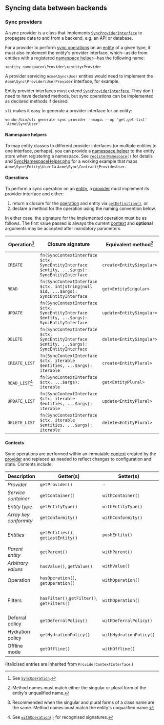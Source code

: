 ## Syncing data between backends

### Sync providers

A sync provider is a class that implements [`SyncProviderInterface`][provider]
to propagate data to and from a backend, e.g. an API or database.

For a provider to perform [sync operations][operation] on an [entity][] of a
given type, it must also implement the entity's provider interface, which--aside
from entities with a registered [namespace helper][]--has the following name:

```
<entity_namespace>\Provider\<entity>Provider
```

A provider servicing `Acme\Sync\User` entities would need to implement the
`Acme\Sync\Provider\UserProvider` interface, for example.

Entity provider interfaces must extend [`SyncProviderInterface`][provider]. They
don't need to have declared methods, but sync operations can be implemented as
declared methods if desired.

`sli` makes it easy to generate a provider interface for an entity:

```shell
vendor/bin/sli generate sync provider --magic --op 'get,get-list' 'Acme\Sync\User'
```

#### Namespace helpers

To map entity classes to different provider interfaces (or multiple entities to
one interface, perhaps), you can provide a [namespace helper][] to the entity
store when registering a namespace. See
[`registerNamespace()`][registerNamespace] for details and
[SyncNamespaceHelper.php][] for a working example that maps
`Acme\Sync\Entity\User` to `Acme\Sync\Contract\ProvidesUser`.

#### Operations

To perform a sync operation on an [entity][], a [provider][] must implement its
provider interface and either:

1. return a closure for the [operation][] and entity via
   [`getDefinition()`][getDefinition], or
2. declare a method for the operation using the naming convention below.

In either case, the signature for the implemented operation must be as follows.
The first value passed is always the current [context][] and **optional**
arguments may be accepted after mandatory parameters.

| Operation[^op]  | Closure signature                                                                           | Equivalent method[^1]    | Alternative method[^2] |
| --------------- | ------------------------------------------------------------------------------------------- | ------------------------ | ---------------------- |
| `CREATE`        | `fn(SyncContextInterface $ctx, SyncEntityInterface $entity, ...$args): SyncEntityInterface` | `create<EntitySingular>` | `create_<Entity>`      |
| `READ`          | `fn(SyncContextInterface $ctx, int\|string\|null $id, ...$args): SyncEntityInterface`       | `get<EntitySingular>`    | `get_<Entity>`         |
| `UPDATE`        | `fn(SyncContextInterface $ctx, SyncEntityInterface $entity, ...$args): SyncEntityInterface` | `update<EntitySingular>` | `update_<Entity>`      |
| `DELETE`        | `fn(SyncContextInterface $ctx, SyncEntityInterface $entity, ...$args): SyncEntityInterface` | `delete<EntitySingular>` | `delete_<Entity>`      |
| `CREATE_LIST`   | `fn(SyncContextInterface $ctx, iterable $entities, ...$args): iterable`                     | `create<EntityPlural>`   | `createList_<Entity>`  |
| `READ_LIST`[^3] | `fn(SyncContextInterface $ctx, ...$args): iterable`                                         | `get<EntityPlural>`      | `getList_<Entity>`     |
| `UPDATE_LIST`   | `fn(SyncContextInterface $ctx, iterable $entities, ...$args): iterable`                     | `update<EntityPlural>`   | `updateList_<Entity>`  |
| `DELETE_LIST`   | `fn(SyncContextInterface $ctx, iterable $entities, ...$args): iterable`                     | `delete<EntityPlural>`   | `deleteList_<Entity>`  |

[^op]: See [`SyncOperation`][operation].
[^1]:
    Method names must match either the singular or plural form of the entity's
    unqualified name.

[^2]:
    Recommended when the singular and plural forms of a class name are the same.
    Method names must match the entity's unqualified name.

[^3]: See [`withOperation()`][withOperation] for recognised signatures.

#### Contexts

Sync operations are performed within an immutable [context][] created by the
[provider][] and replaced as needed to reflect changes to configuration and
state. Contents include:

| Description            | Getter(s)                                   | Setter(s)               | Notes                                                      |
| ---------------------- | ------------------------------------------- | ----------------------- | ---------------------------------------------------------- |
| _Provider_             | `getProvider()`                             | -                       |                                                            |
| _Service container_    | `getContainer()`                            | `withContainer()`       |                                                            |
| _Entity type_          | `getEntityType()`                           | `withEntityType()`      |                                                            |
| _Array key conformity_ | `getConformity()`                           | `withConformity()`      |                                                            |
| _Entities_             | `getEntities()`, `getLastEntity()`          | `pushEntity()`          | Tracks nested entity scope. See `recursionDetected()`.     |
| _Parent entity_        | `getParent()`                               | `withParent()`          | [`Treeable`][treeable] entities only.                      |
| _Arbitrary values_     | `hasValue()`, `getValue()`                  | `withValue()`           |                                                            |
| Operation              | `hasOperation()`, `getOperation()`          | `withOperation()`       | `withOperation()` also sets entity type.                   |
| Filters                | `hasFilter()`,`getFilter()`, `getFilters()` | `withOperation()`       | Derived from non-mandatory arguments. See `claimFilter()`. |
| Deferral policy        | `getDeferralPolicy()`                       | `withDeferralPolicy()`  | Applies to nested entity retrieval.                        |
| Hydration policy       | `getHydrationPolicy()`                      | `withHydrationPolicy()` | Applies to entity relationship retrieval.                  |
| Offline mode           | `getOffline()`                              | `withOffline()`         |                                                            |

(Italicised entries are inherited from `ProviderContextInterface`.)

[context]:
  https://salient-labs.github.io/toolkit/Salient.Contract.Sync.SyncContextInterface.html
[entity]:
  https://salient-labs.github.io/toolkit/Salient.Contract.Sync.SyncEntityInterface.html
[getDefinition]:
  https://salient-labs.github.io/toolkit/Salient.Contract.Sync.SyncProviderInterface.html#_getDefinition
[namespace helper]:
  https://salient-labs.github.io/toolkit/Salient.Contract.Sync.SyncNamespaceHelperInterface.html
[operation]:
  https://salient-labs.github.io/toolkit/Salient.Contract.Sync.SyncOperation.html
[provider]:
  https://salient-labs.github.io/toolkit/Salient.Contract.Sync.SyncProviderInterface.html
[registerNamespace]:
  https://salient-labs.github.io/toolkit/Salient.Contract.Sync.SyncStoreInterface.html#_registerNamespace
[SyncNamespaceHelper.php]:
  ../tests/fixtures/Toolkit/Sync/SyncNamespaceHelper.php
[treeable]:
  https://salient-labs.github.io/toolkit/Salient.Contract.Core.Treeable.html
[withOperation]:
  https://salient-labs.github.io/toolkit/Salient.Contract.Sync.SyncContextInterface.html#_withOperation
